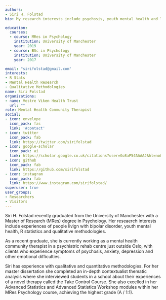 ```yaml
---
authors:
- Siri H. Folstad
bio: My research interests include psychosis, youth mental health and lifestyle interventions to improve mental health.

education:
  courses:
  - course: MRes in Psychology
    institution: University of Manchester
    year: 2019
  - course: BSc in Psychology
    institution: University of Manchester
    year: 2017

email: "sirifolstad@gmail.com"
interests:
- R Stats
- Mental Health Research
- Qualitative Methodologies
name: Siri Folstad
organizations:
- name: Vestre Viken Health Trust
  url: ""
role: Mental Health Community Therapist
social:
- icon: envelope
  icon_pack: fas
  link: '#contact'
- icon: twitter
  icon_pack: fab
  link: https://twitter.com/sirifolstad
- icon: google-scholar
  icon_pack: ai
  link: https://scholar.google.co.uk/citations?user=Go8aP54AAAAJ&hl=no&oi=ao
- icon: github
  icon_pack: fab
  link: https://github.com/sirifolstad
- icon: instagram
  icon_pack: fab
  link: https://www.instagram.com/sirifolstad/
superuser: true
user_groups:
- Researchers
- Visitors
---
```


Siri H. Folstad recently graduated from the University of Manchester with a Master of Research (MRes) degree in Psychology. Her reseaerch interests include experiences of people livign with bipolar disorder, youth mental health, R statistics and qualitative methodologies.

As a recent graduate, she is currently working as a mental health community therapist in a psychiatric rehab centre just outside Oslo, with clients who experience symptoms of psychosis, anxiety, depression and other emotional difficulties.

Siri has experience with qualitative and quantitative methodologies. For her master dissertation she completed an in-depth contextualist thematic analysis where she interviewed students in a school about their experiences of a novel therapy called the Take Control Course. She also excelled in her Advanced Statistics and Advanced Statistics Workshop modules within her MRes Psychology course, achieving the highest grade (A / 1:1). 